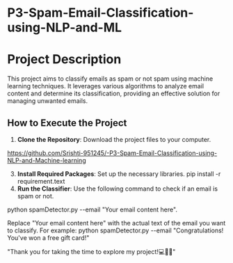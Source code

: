 # P3-Spam-Email-Classification-using-NLP-and-ML

<h1> Project Description</h1>

This project aims to classify emails as spam or not spam using machine learning techniques. It leverages various algorithms to analyze email content and determine its classification, providing an effective solution for managing unwanted emails.

<h2>How to Execute the Project</h2>

1. **Clone the Repository**: Download the project files to your computer.
     
 https://github.com/Srishti-951245/-P3-Spam-Email-Classification-using-NLP-and-Machine-learning
   
3. **Install Required Packages**: Set up the necessary libraries.
   pip install -r requirement.text
4.  **Run the Classifier**: Use the following command to check if an email is spam or not.

   python spamDetector.py --email "Your email content here".

  Replace "Your email content here" with the actual text of the email you want to classify. For example:
   python spamDetector.py --email "Congratulations! You've won a free gift card!"

 "Thank you for taking the time to explore my project!💻🌟😊"
